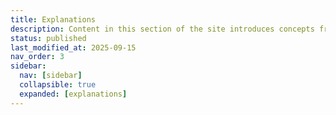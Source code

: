 ```yaml
---
title: Explanations
description: Content in this section of the site introduces concepts from the broader biodiversity informatics and digitization domains and contextualizes them for paleo data. Visit individual pages in the navigation to learn more.
status: published
last_modified_at: 2025-09-15
nav_order: 3
sidebar:
  nav: [sidebar]
  collapsible: true
  expanded: [explanations]
---
```

